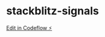 # stackblitz-signals

[Edit in Codeflow ⚡️](https://stackblitz.com/~/github.com/ohmnoms/stackblitz-signals)